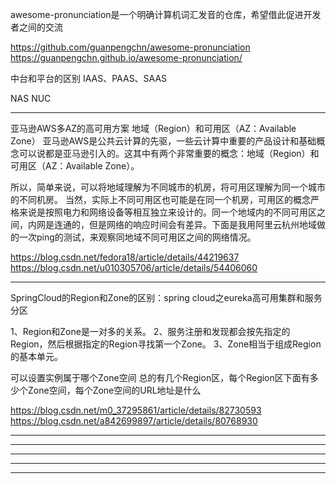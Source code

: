 awesome-pronunciation是一个明确计算机词汇发音的仓库，希望借此促进开发者之间的交流

https://github.com/guanpengchn/awesome-pronunciation
https://guanpengchn.github.io/awesome-pronunciation/



中台和平台的区别
IAAS、PAAS、SAAS

NAS
NUC




---------------------------------------------------------------------------------------------------------------------
亚马逊AWS多AZ的高可用方案
地域（Region）和可用区（AZ：Available Zone）
亚马逊AWS是公共云计算的先驱，一些云计算中重要的产品设计和基础概念可以说都是亚马逊引入的。这其中有两个非常重要的概念：地域（Region）和可用区（AZ：Available Zone）。

所以，简单来说，可以将地域理解为不同城市的机房，将可用区理解为同一个城市的不同机房。
当然，实际上不同可用区也可能是在同一个机房，可用区的概念严格来说是按照电力和网络设备等相互独立来设计的。同一个地域内的不同可用区之间，内网是连通的，但是网络的响应时间会有差异。下面是我用阿里云杭州地域做的一次ping的测试，来观察同地域不同可用区之间的网络情况。

https://blog.csdn.net/fedora18/article/details/44219637
https://blog.csdn.net/u010305706/article/details/54406060




---------------------------------------------------------------------------------------------------------------------
SpringCloud的Region和Zone的区别：spring cloud之eureka高可用集群和服务分区

1、Region和Zone是一对多的关系。
2、服务注册和发现都会按先指定的Region，然后根据指定的Region寻找第一个Zone。
3、Zone相当于组成Region的基本单元。

可以设置实例属于哪个Zone空间
总的有几个Region区，每个Region区下面有多少个Zone空间，每个Zone空间的URL地址是什么

https://blog.csdn.net/m0_37295861/article/details/82730593
https://blog.csdn.net/a842699897/article/details/80768930


---------------------------------------------------------------------------------------------------------------------







---------------------------------------------------------------------------------------------------------------------









---------------------------------------------------------------------------------------------------------------------












---------------------------------------------------------------------------------------------------------------------








---------------------------------------------------------------------------------------------------------------------


